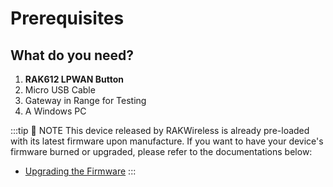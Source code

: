 # Prerequisites

<rk-img
  src="/assets/images/quick-start-guide/rak612/quick-start-guide/rak612-overview.jpg"
  width="100%"
  figure-number="1"
  caption="RAK612 LPWAN Button"
/>

## What do you need?

1. **RAK612 LPWAN Button**
2. Micro USB Cable
3. Gateway in Range for Testing
4. A Windows PC

<rk-btn
  src="https://store.rakwireless.com/products/rak612-lora-button"
  label="Buy a RAK612 LPWAN Button"
  _blank
/>

:::tip 📝 NOTE
This device released by RAKWireless is already pre-loaded with its latest firmware upon manufacture. If you want to have your device's firmware burned or upgraded, please refer to the documentations below:
* [Upgrading the Firmware](upgrading-the-firmware.html)
:::

